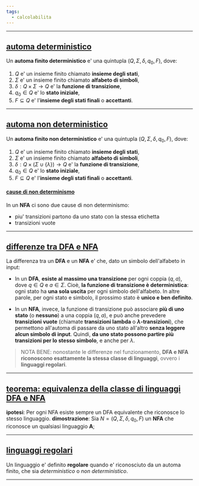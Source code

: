 ```yaml
---
tags:
  - calcolabilita
---
```

___
## <u>automa deterministico</u>
Un **automa finito deterministico** e' una quintupla $(Q, \Sigma, \delta, q_0, F)$, dove:
1. $Q$ e' un insieme finito chiamato **insieme degli stati**,
2. $\Sigma$ e' un insieme finito chiamato **alfabeto di simboli**,
3. $\delta : Q\times\Sigma\to Q$ e' la **funzione di transizione**,
4. $q_0 \in Q$ e' lo **stato iniziale**,
5. $F \subseteq Q$ e' l'**insieme degli stati finali** o **accettanti**.
___
## <u>automa non deterministico</u>
Un **automa finito non deterministico** e' una quintupla $(Q, \Sigma, \delta, q_0, F)$, dove:
1. $Q$ e' un insieme finito chiamato **insieme degli stati**,
2. $\Sigma$ e' un insieme finito chiamato **alfabeto di simboli**,
3. $\delta : Q\times(\Sigma\cup\{\lambda\})\to Q$ e' la **funzione di transizione**,
4. $q_0 \in Q$ e' lo **stato iniziale**,
5. $F \subseteq Q$ e' l'**insieme degli stati finali** o **accettanti**.

#### <u>cause di non determinismo</u>
In un **NFA** ci sono due cause di non determinismo:
- piu' transizioni partono da uno stato con la stessa etichetta
- transizioni vuote
___
## <u>differenze tra DFA e NFA</u>
La differenza tra un **DFA** e un **NFA** e' che, dato un simbolo dell'alfabeto in input:

- In un **DFA**, **esiste al massimo una transizione** per ogni coppia $(q,a)$, dove $q\in Q$ e $a \in \Sigma$. Cioè, **la funzione di transizione è deterministica**: ogni stato ha **una sola uscita** per ogni simbolo dell'alfabeto. In altre parole, per ogni stato e simbolo, il prossimo stato è **unico e ben definito**.

- In un **NFA**, invece, la funzione di transizione può associare **più di uno stato** (o **nessuno**) a una coppia $(q,a)$, e può anche prevedere **transizioni vuote** (chiamate **transizioni lambda** o **$\lambda$-transizioni**), che permettono all'automa di passare da uno stato all'altro **senza leggere alcun simbolo di input**. Quindi, **da uno stato possono partire più transizioni per lo stesso simbolo**, e anche per $\lambda$.

> NOTA BENE:
> nonostante le differenze nel funzionamento, **DFA e NFA riconoscono esattamente la stessa classe di linguaggi**, ovvero i **linguaggi regolari**.
____
## <u>teorema: equivalenza della classe di linguaggi DFA e NFA</u>
**ipotesi**: Per ogni NFA esiste sempre un DFA equivalente che riconosce lo stesso linguaggio.
**dimostrazione**:
Sia $N = (Q, \Sigma, \delta, q_0, F$) un **NFA** che riconosce un qualsiasi linguaggio **A**;

___
## <u>linguaggi regolari</u>
Un linguaggio e' definito **regolare** quando e' riconosciuto da un automa finito, che sia *deterministico* o *non deterministico*.
___